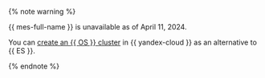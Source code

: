 {% note warning %}

{{ mes-full-name }} is unavailable as of April 11, 2024.

You can [create an {{ OS }} cluster](../../../managed-opensearch/operations/cluster-create.md) in {{ yandex-cloud }} as an alternative to {{ ES }}.

{% endnote %}
